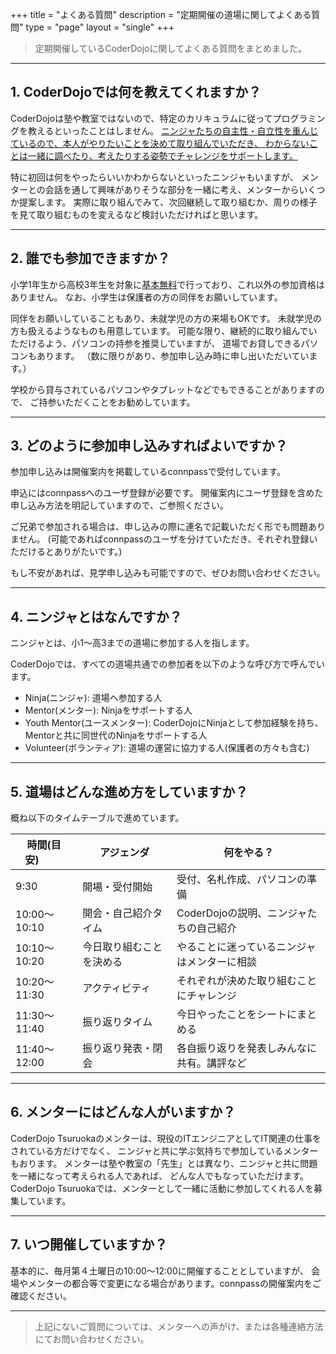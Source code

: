 +++
title = "よくある質問"
description = "定期開催の道場に関してよくある質問"
type = "page"
layout = "single"
+++

> 定期開催しているCoderDojoに関してよくある質問をまとめました。

----

## 1. CoderDojoでは何を教えてくれますか？

CoderDojoは塾や教室ではないので、特定のカリキュラムに従ってプログラミングを教えるといったことはしません。
<u>ニンジャたちの自主性・自立性を重んじているので、本人がやりたいことを決めて取り組んでいただき、
わからないことは一緒に調べたり、考えたりする姿勢でチャレンジをサポートします。</u>

特に初回は何をやったらいいかわからないといったニンジャもいますが、
メンターとの会話を通して興味がありそうな部分を一緒に考え、メンターからいくつか提案します。
実際に取り組んでみて、次回継続して取り組むか、周りの様子を見て取り組むものを変えるなど検討いただければと思います。

----

## 2. 誰でも参加できますか？

小学1年生から高校3年生を対象に<u>基本無料</u>で行っており、これ以外の参加資格はありません。
なお、小学生は保護者の方の同伴をお願いしています。

同伴をお願いしていることもあり、未就学児の方の来場もOKです。
未就学児の方も扱えるようなものも用意しています。
可能な限り、継続的に取り組んでいただけるよう、パソコンの持参を推奨していますが、
道場でお貸しできるパソコンもあります。
（数に限りがあり、参加申し込み時に申し出いただいています。）

学校から貸与されているパソコンやタブレットなどでもできることがありますので、
ご持参いただくことをお勧めしています。

----

## 3. どのように参加申し込みすればよいですか？

参加申し込みは開催案内を掲載しているconnpassで受付しています。

申込にはconnpassへのユーザ登録が必要です。
開催案内にユーザ登録を含めた申し込み方法を明記していますので、ご参照ください。

ご兄弟で参加される場合は、申し込みの際に連名で記載いただく形でも問題ありません。
(可能であればconnpassのユーザを分けていただき、それぞれ登録いただけるとありがたいです。)

もし不安があれば、見学申し込みも可能ですので、ぜひお問い合わせください。

----

## 4. ニンジャとはなんですか？

ニンジャとは、小1〜高3までの道場に参加する人を指します。

CoderDojoでは、すべての道場共通での参加者を以下のような呼び方で呼んでいます。

- Ninja(ニンジャ): 道場へ参加する人
- Mentor(メンター): Ninjaをサポートする人
- Youth Mentor(ユースメンター): CoderDojoにNinjaとして参加経験を持ち、Mentorと共に同世代のNinjaをサポートする人
- Volunteer(ボランティア): 道場の運営に協力する人(保護者の方々も含む)

----

## 5. 道場はどんな進め方をしていますか？

概ね以下のタイムテーブルで進めています。

 時間(目安)&nbsp;&nbsp;&nbsp;&nbsp;&nbsp;&nbsp;&nbsp;&nbsp;&nbsp; | アジェンダ | 何をやる？ 
---|---|---
 9:30 | 開場・受付開始 | 受付、名札作成、パソコンの準備
 10:00〜10:10 | 開会・自己紹介タイム | CoderDojoの説明、ニンジャたちの自己紹介 
 10:10〜10:20 | 今日取り組むことを決める&nbsp;&nbsp;&nbsp;&nbsp;&nbsp; | やることに迷っているニンジャはメンターに相談 
 10:20〜11:30 | アクティビティ | それぞれが決めた取り組むことにチャレンジ 
 11:30〜11:40 | 振り返りタイム | 今日やったことをシートにまとめる 
 11:40〜12:00 | 振り返り発表・閉会 | 各自振り返りを発表しみんなに共有。講評など 

----

## 6. メンターにはどんな人がいますか？

CoderDojo Tsuruokaのメンターは、現役のITエンジニアとしてIT関連の仕事をされている方だけでなく、
ニンジャと共に学ぶ気持ちで参加しているメンターもおります。
メンターは塾や教室の「先生」とは異なり、ニンジャと共に問題を一緒になって考えられる人であれば、
どんな人でもなっていただけます。
CoderDojo Tsuruokaでは、メンターとして一緒に活動に参加してくれる人を募集しています。

----

## 7. いつ開催していますか？

基本的に、毎月第４土曜日の10:00〜12:00に開催することとしていますが、
会場やメンターの都合等で変更になる場合があります。connpassの開催案内をご確認ください。


---

> 上記にないご質問については、メンターへの声がけ、または各種連絡方法にてお問い合わせください。
